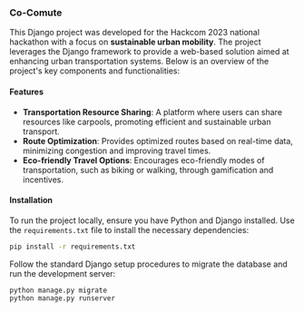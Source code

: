 ### Co-Comute

This Django project was developed for the Hackcom 2023 national hackathon with a focus on **sustainable urban mobility**. The project leverages the Django framework to provide a web-based solution aimed at enhancing urban transportation systems. Below is an overview of the project's key components and functionalities:

#### Features

- **Transportation Resource Sharing**: A platform where users can share resources like carpools, promoting efficient and sustainable urban transport.
- **Route Optimization**: Provides optimized routes based on real-time data, minimizing congestion and improving travel times.
- **Eco-friendly Travel Options**: Encourages eco-friendly modes of transportation, such as biking or walking, through gamification and incentives.

#### Installation

To run the project locally, ensure you have Python and Django installed. Use the `requirements.txt` file to install the necessary dependencies:

```bash
pip install -r requirements.txt
```

Follow the standard Django setup procedures to migrate the database and run the development server:

```bash
python manage.py migrate
python manage.py runserver
```
